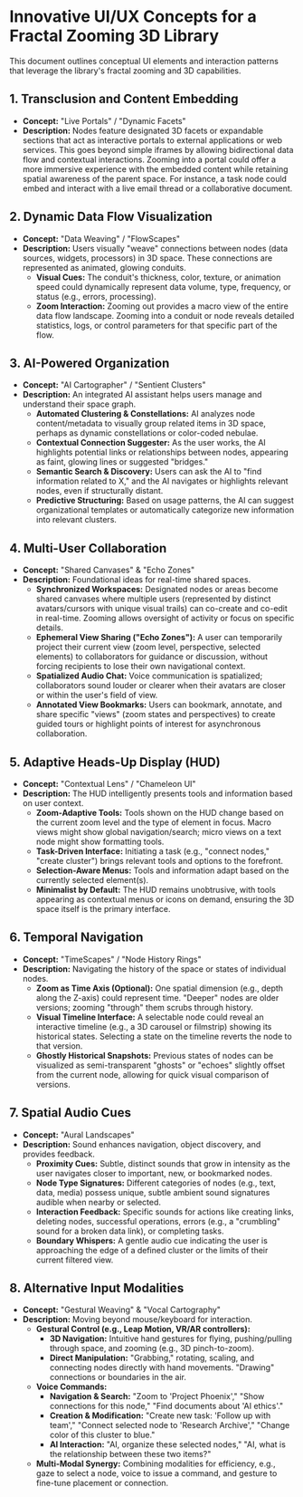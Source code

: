 # Innovative UI/UX Concepts for a Fractal Zooming 3D Library

This document outlines conceptual UI elements and interaction patterns that leverage the library's fractal zooming and 3D capabilities.

## 1. Transclusion and Content Embedding

- **Concept:** "Live Portals" / "Dynamic Facets"
- **Description:** Nodes feature designated 3D facets or expandable sections that act as interactive portals to external applications or web services. This goes beyond simple iframes by allowing bidirectional data flow and contextual interactions. Zooming into a portal could offer a more immersive experience with the embedded content while retaining spatial awareness of the parent space. For instance, a task node could embed and interact with a live email thread or a collaborative document.

## 2. Dynamic Data Flow Visualization

- **Concept:** "Data Weaving" / "FlowScapes"
- **Description:** Users visually "weave" connections between nodes (data sources, widgets, processors) in 3D space. These connections are represented as animated, glowing conduits.
    - **Visual Cues:** The conduit's thickness, color, texture, or animation speed could dynamically represent data volume, type, frequency, or status (e.g., errors, processing).
    - **Zoom Interaction:** Zooming out provides a macro view of the entire data flow landscape. Zooming into a conduit or node reveals detailed statistics, logs, or control parameters for that specific part of the flow.

## 3. AI-Powered Organization

- **Concept:** "AI Cartographer" / "Sentient Clusters"
- **Description:** An integrated AI assistant helps users manage and understand their space graph.
    - **Automated Clustering & Constellations:** AI analyzes node content/metadata to visually group related items in 3D space, perhaps as dynamic constellations or color-coded nebulae.
    - **Contextual Connection Suggester:** As the user works, the AI highlights potential links or relationships between nodes, appearing as faint, glowing lines or suggested "bridges."
    - **Semantic Search & Discovery:** Users can ask the AI to "find information related to X," and the AI navigates or highlights relevant nodes, even if structurally distant.
    - **Predictive Structuring:** Based on usage patterns, the AI can suggest organizational templates or automatically categorize new information into relevant clusters.

## 4. Multi-User Collaboration

- **Concept:** "Shared Canvases" & "Echo Zones"
- **Description:** Foundational ideas for real-time shared spaces.
    - **Synchronized Workspaces:** Designated nodes or areas become shared canvases where multiple users (represented by distinct avatars/cursors with unique visual trails) can co-create and co-edit in real-time. Zooming allows oversight of activity or focus on specific details.
    - **Ephemeral View Sharing ("Echo Zones"):** A user can temporarily project their current view (zoom level, perspective, selected elements) to collaborators for guidance or discussion, without forcing recipients to lose their own navigational context.
    - **Spatialized Audio Chat:** Voice communication is spatialized; collaborators sound louder or clearer when their avatars are closer or within the user's field of view.
    - **Annotated View Bookmarks:** Users can bookmark, annotate, and share specific "views" (zoom states and perspectives) to create guided tours or highlight points of interest for asynchronous collaboration.

## 5. Adaptive Heads-Up Display (HUD)

- **Concept:** "Contextual Lens" / "Chameleon UI"
- **Description:** The HUD intelligently presents tools and information based on user context.
    - **Zoom-Adaptive Tools:** Tools shown on the HUD change based on the current zoom level and the type of element in focus. Macro views might show global navigation/search; micro views on a text node might show formatting tools.
    - **Task-Driven Interface:** Initiating a task (e.g., "connect nodes," "create cluster") brings relevant tools and options to the forefront.
    - **Selection-Aware Menus:** Tools and information adapt based on the currently selected element(s).
    - **Minimalist by Default:** The HUD remains unobtrusive, with tools appearing as contextual menus or icons on demand, ensuring the 3D space itself is the primary interface.

## 6. Temporal Navigation

- **Concept:** "TimeScapes" / "Node History Rings"
- **Description:** Navigating the history of the space or states of individual nodes.
    - **Zoom as Time Axis (Optional):** One spatial dimension (e.g., depth along the Z-axis) could represent time. "Deeper" nodes are older versions; zooming "through" them scrubs through history.
    - **Visual Timeline Interface:** A selectable node could reveal an interactive timeline (e.g., a 3D carousel or filmstrip) showing its historical states. Selecting a state on the timeline reverts the node to that version.
    - **Ghostly Historical Snapshots:** Previous states of nodes can be visualized as semi-transparent "ghosts" or "echoes" slightly offset from the current node, allowing for quick visual comparison of versions.

## 7. Spatial Audio Cues

- **Concept:** "Aural Landscapes"
- **Description:** Sound enhances navigation, object discovery, and provides feedback.
    - **Proximity Cues:** Subtle, distinct sounds that grow in intensity as the user navigates closer to important, new, or bookmarked nodes.
    - **Node Type Signatures:** Different categories of nodes (e.g., text, data, media) possess unique, subtle ambient sound signatures audible when nearby or selected.
    - **Interaction Feedback:** Specific sounds for actions like creating links, deleting nodes, successful operations, errors (e.g., a "crumbling" sound for a broken data link), or completing tasks.
    - **Boundary Whispers:** A gentle audio cue indicating the user is approaching the edge of a defined cluster or the limits of their current filtered view.

## 8. Alternative Input Modalities

- **Concept:** "Gestural Weaving" & "Vocal Cartography"
- **Description:** Moving beyond mouse/keyboard for interaction.
    - **Gestural Control (e.g., Leap Motion, VR/AR controllers):**
        - **3D Navigation:** Intuitive hand gestures for flying, pushing/pulling through space, and zooming (e.g., 3D pinch-to-zoom).
        - **Direct Manipulation:** "Grabbing," rotating, scaling, and connecting nodes directly with hand movements. "Drawing" connections or boundaries in the air.
    - **Voice Commands:**
        - **Navigation & Search:** "Zoom to 'Project Phoenix'," "Show connections for this node," "Find documents about 'AI ethics'."
        - **Creation & Modification:** "Create new task: 'Follow up with team'," "Connect selected node to 'Research Archive'," "Change color of this cluster to blue."
        - **AI Interaction:** "AI, organize these selected nodes," "AI, what is the relationship between these two items?"
    - **Multi-Modal Synergy:** Combining modalities for efficiency, e.g., gaze to select a node, voice to issue a command, and gesture to fine-tune placement or connection.
